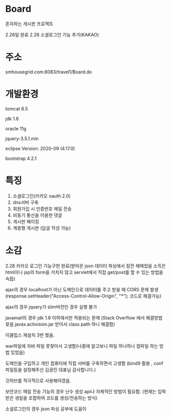 # Board
혼자하는 게시판 프로젝트

2.26일 완료
2.28 소셜로그인 기능 추가(KAKAO)

주소
===================================

smhousegrid.com:8083/travel1/Board.do


개발환경
=================================

tomcat 8.5

jdk 1.8

oracle 11g

jquery-3.5.1.min

eclipse Version: 2020-09 (4.17.0)

bootstrap 4.2.1





특징
==================================
1. 소셜로그인(카카오 oauth 2.0)
2. dns서버 구축
3. 회원가입 시 인증번호 메일 전송
4. 비동기 통신을 이용한 댓글
5. 게시판 페이징
6. 계층형 게시판 (답글 작성 가능)

소감
===================================

2.28 카카오 로그인 기능구현 완료(받아온 json 데이터 파싱에서 잠깐 헤매었음 소득은 html이나 jsp의 form을 거치지 않고 servlet에서 직접 get/post를 할 수 있는 방법을 슥듭)


ajax의 경우 localhost가 아닌 도메인으로 데이터를 주고 받을 때 CORS 문제 발생 (response.setHeader("Access-Control-Allow-Origin", "*"); 코드로 해결가능)

ajax의 경우 jquery가 slim버전인 경우 실행 불가 

javamail의 경우 jdk 1.8 이하에서만 적용되는 문제  (Stack Overflow 에서 해결방법 찾음 javax.activision.jar 받아서 class path 하니 해결함)

이클립스 재설치 3번 했음.

war파일에 자바 파일 못찾아서 고생함(나중에 알고보니 파일 하나하나 컴파일 하는 방법 있었음)

도메인을 구입하고 개인 컴퓨터에 직접 서버를 구축하면서 고생함 (bind9 활용 , conf 파일등을 설정해주신 김광진 대표님 감사합니다.)

깃허브를 적극적으로 사용해야겠음.

보안코드 메일 전송 기능의 경우  난수 생성 api나 자체적인 방법이 필요함. (현재는 입력받은 생일을 조합하여 코드를 생성/전송하는 방식)

소셜로그인의 경우 json 파싱 공부에 도움이 

